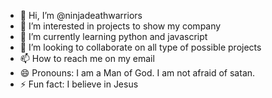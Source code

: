 - 👋 Hi, I’m @ninjadeathwarriors
- 👀 I’m interested in projects to show my company
- 🌱 I’m currently learning python and javascript
- 💞️ I’m looking to collaborate on all type of possible projects
- 📫 How to reach me on my email
- 😄 Pronouns: I am a Man of God. I am not afraid of satan.
- ⚡ Fun fact: I believe in Jesus

<!---
ninjadeathwarriors/ninjadeathwarriors is a ✨ special ✨ repository because its `README.md` (this file) appears on your GitHub profile.
You can click the Preview link to take a look at your changes.
--->
